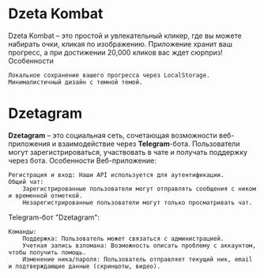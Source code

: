 # Dzeta Kombat

Dzeta Kombat – это простой и увлекательный кликер, где вы можете набирать очки, кликая по изображению. Приложение хранит ваш прогресс, а при достижении 20,000 кликов вас ждет сюрприз!
Особенности

    Локальное сохранение вашего прогресса через LocalStorage.
    Минималистичный дизайн с темной темой.

# Dzetagram

**Dzetagram** – это социальная сеть, сочетающая возможности веб-приложения и взаимодействие через **Telegram**-бота. Пользователи могут зарегистрироваться, участвовать в чате и получать поддержку через бота.
Особенности
Веб-приложение:

    Регистрация и вход: Наши API используется для аутентификации.
    Общий чат:
        Зарегистрированные пользователи могут отправлять сообщения с ником и временной отметкой.
        Незарегистрированные пользователи могут только просматривать чат.

Telegram-бот "Dzetagram":

    Команды:
        Поддержка: Пользователь может связаться с администрацией.
        Учетная запись взломана: Возможность описать проблему с аккаунтом, чтобы получить помощь.
        Изменение ника/пароля: Пользователь отправляет текущий ник, email и подтверждающие данные (скриншоты, видео).    
